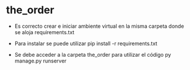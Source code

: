 # the_order

- Es correcto crear e iniciar ambiente virtual en la misma carpeta donde se aloja requirements.txt 

- Para instalar se puede utilizar pip install -r requirements.txt
- Se debe acceder a la carpeta the_order para utilizar el código py manage.py runserver